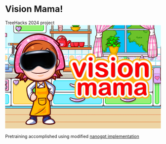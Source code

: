 # Vision Mama!
TreeHacks 2024 project
![VisionMama Photo](https://github.com/andrewgcodes/treehacks2024/blob/main/visionmama-photo.png?raw=true)

Pretraining accomplished using modified [nanogpt implementation](https://github.com/karpathy/nanoGPT)
